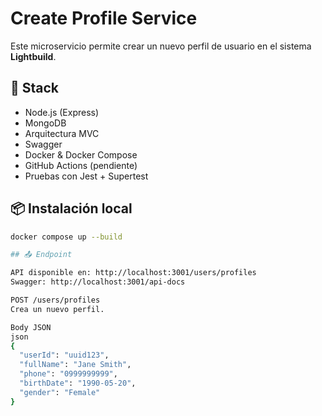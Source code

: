 # Create Profile Service

Este microservicio permite crear un nuevo perfil de usuario en el sistema **Lightbuild**.

## 🧪 Stack
- Node.js (Express)
- MongoDB
- Arquitectura MVC
- Swagger
- Docker & Docker Compose
- GitHub Actions (pendiente)
- Pruebas con Jest + Supertest

## 📦 Instalación local

```bash
docker compose up --build

## 📤 Endpoint

API disponible en: http://localhost:3001/users/profiles
Swagger: http://localhost:3001/api-docs

POST /users/profiles
Crea un nuevo perfil.

Body JSON
json
{
  "userId": "uuid123",
  "fullName": "Jane Smith",
  "phone": "0999999999",
  "birthDate": "1990-05-20",
  "gender": "Female"
}